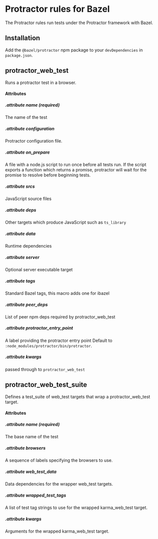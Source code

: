 <!-- *********************
title: Protractor
toc: true
nav: rule
********************* -->
# Protractor rules for Bazel

The Protractor rules run tests under the Protractor framework with Bazel.

## Installation

Add the `@bazel/protractor` npm package to your `devDependencies` in `package.json`.




## protractor_web_test
Runs a protractor test in a browser.


#### Attributes


##### .attribute name (required)
The name of the test


##### .attribute configuration
Protractor configuration file.


##### .attribute on_prepare
A file with a node.js script to run once before all tests run.
If the script exports a function which returns a promise, protractor
will wait for the promise to resolve before beginning tests.


##### .attribute srcs
JavaScript source files


##### .attribute deps
Other targets which produce JavaScript such as `ts_library`


##### .attribute data
Runtime dependencies


##### .attribute server
Optional server executable target


##### .attribute tags
Standard Bazel tags, this macro adds one for ibazel


##### .attribute peer_deps
List of peer npm deps required by protractor_web_test


##### .attribute protractor_entry_point
A label providing the protractor entry point
Default to `:node_modules/protractor/bin/protractor`.


##### .attribute kwargs
passed through to `protractor_web_test`


## protractor_web_test_suite
Defines a test_suite of web_test targets that wrap a protractor_web_test target.


#### Attributes


##### .attribute name (required)
The base name of the test


##### .attribute browsers
A sequence of labels specifying the browsers to use.


##### .attribute web_test_data
Data dependencies for the wrapper web_test targets.


##### .attribute wrapped_test_tags
A list of test tag strings to use for the wrapped
karma_web_test target.


##### .attribute kwargs
Arguments for the wrapped karma_web_test target.
